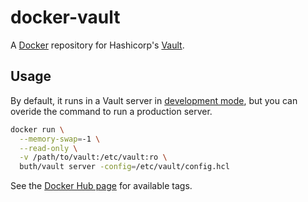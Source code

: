 # docker-vault

A [Docker](https://www.docker.com/) repository for Hashicorp's [Vault](https://vaultproject.io/).

## Usage

By default, it runs in a Vault server in [development mode](https://vaultproject.io/docs/concepts/dev-server.html), but you can overide the command to run a production server.

```bash
docker run \
  --memory-swap=-1 \
  --read-only \
  -v /path/to/vault:/etc/vault:ro \
  buth/vault server -config=/etc/vault/config.hcl
```

See the [Docker Hub page](https://registry.hub.docker.com/u/buth/vault/) for available tags.
